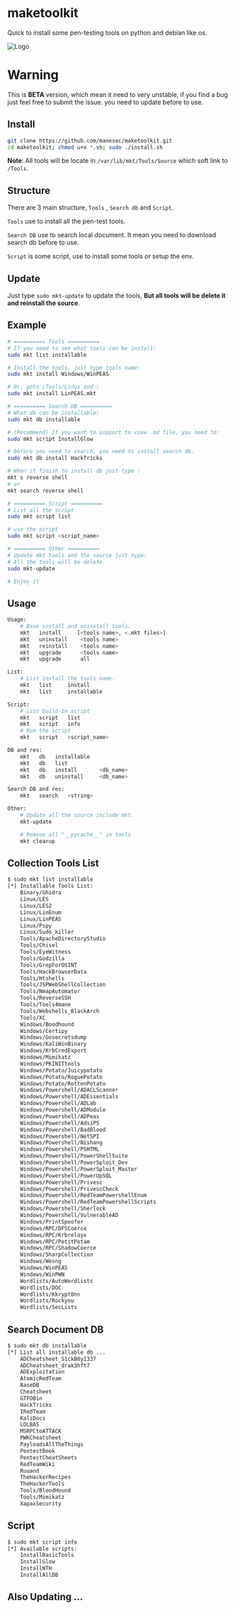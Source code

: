 # maketoolkit

Quick to install some pen-testing tools on python and debian like os.

![Logo](Picture/main.png)

# Warning

This is **BETA** version, which mean it need to very unstable, if you find a bug just feel free to submit the issue. you need to update before to use.

## Install

```bash
git clone https://github.com/manesec/maketoolkit.git
cd maketoolkit; chmod u+x *.sh; sudo ./install.sh
```

**Note**: All tools will be locate in `/var/lib/mkt/Tools/Source` which soft link to `/Tools`.

## Structure

There are 3 main structure, `Tools` , `Search db` and `Script`.

`Tools` use to install all the pen-test tools.

`Search DB` use to search local document. It mean you need to download search db before to use.

`Script` is some script, use to install some tools or setup the env.

## Update

Just type `sudo mkt-update` to update the tools, **But all tools will be delete it and reinstall the source**.

## Example

```bash
# ========== Tools ==========
# If you need to see what tools can be install: 
sudo mkt list installable

# Install the tools, just type tools name: 
sudo mkt install Windows/WinPEAS

# Or, goto /Tools/Linux and :
sudo mkt install LinPEAS.mkt

# ========== Search DB ==========
# What db can be installable: 
sudo mkt db installable

# (Recommend) If you want to support to view .md file, you need to:
sudo mkt script InstallGlow

# Before you need to search, you need to install search db.
sudo mkt db install HackTricks

# When it finish to install db just type :
mkt s reverse shell
# or
mkt search reverse shell

# ========== Script ==========
# List all the script
sudo mkt script list

# use the script
sudo mkt script <script_name> 

# ========== Other ==========
# Update mkt tools and the source just type:
# All the tools will be delete.
sudo mkt-update

# Enjoy it
```

## Usage

```bash
Usage:
    # Base install and uninstall tools.
    mkt   install     [<tools name>, <.mkt files>]
    mkt   uninstall    <tools name>
    mkt   reinstall    <tools name>
    mkt   upgrade      <tools name>
    mkt   upgrade      all

List:
    # List install the tools name.
    mkt   list     install
    mkt   list     installable

Script:
    # List build-in script
    mkt   script   list
    mkt   script   info
    # Run the script 
    mkt   script   <script_name>

DB and res:
    mkt   db   installable
    mkt   db   list
    mkt   db   install       <db_name>
    mkt   db   uninstall     <db_name>

Search DB and res:
    mkt   search   <string>

Other:
    # Update all the source include mkt.
    mkt-update

    # Remove all "__pycache__" in tools
    mkt clearup 
```

## Collection Tools List

```bash
$ sudo mkt list installable               
[*] Installable Tools List:
    Binary/Ghidra
    Linux/LES
    Linux/LES2
    Linux/LinEnum
    Linux/LinPEAS
    Linux/Pspy
    Linux/Sudo_killer
    Tools/ApacheDirectoryStudio
    Tools/Chisel
    Tools/EyeWitness
    Tools/Godzilla
    Tools/GrepForOSINT
    Tools/HackBrowserData
    Tools/Htshells
    Tools/JSPWebShellCollection
    Tools/NmapAutomator
    Tools/ReverseSSH
    Tools/Tools4mane
    Tools/Webshells_BlackArch
    Tools/XC
    Windows/Boodhound
    Windows/Certipy
    Windows/Gosecretsdump
    Windows/KaliWinBinary
    Windows/KrbCredExport
    Windows/Mimikatz
    Windows/PKINITtools
    Windows/Potato/Juicypotato
    Windows/Potato/RoguePotato
    Windows/Potato/RottenPotato
    Windows/Powershell/ADACLScanner
    Windows/Powershell/ADEssentials
    Windows/Powershell/ADLab
    Windows/Powershell/ADModule
    Windows/Powershell/ADPeas
    Windows/Powershell/AdsiPS
    Windows/Powershell/BadBlood
    Windows/Powershell/NetSPI
    Windows/Powershell/Nishang
    Windows/Powershell/PSHTML
    Windows/Powershell/PowerShellSuite
    Windows/Powershell/PowerSploit_Dev
    Windows/Powershell/PowerSploit_Master
    Windows/Powershell/PowerUpSQL
    Windows/Powershell/Privesc
    Windows/Powershell/PrivescCheck
    Windows/Powershell/RedTeamPowershellEnum
    Windows/Powershell/RedTeamPowershellScripts
    Windows/Powershell/Sherlock
    Windows/Powershell/VulnerableAD
    Windows/PrintSpoofer
    Windows/RPC/DFSCoerce
    Windows/RPC/Krbrelayx
    Windows/RPC/PetitPotam
    Windows/RPC/ShadowCoerce
    Windows/SharpCollection
    Windows/Wesng
    Windows/WinPEAS
    Windows/WinPWN
    Wordlists/AutoWordlists
    Wordlists/DOC
    Wordlists/Kkrypt0nn
    Wordlists/Rockyou
    Wordlists/SecLists
```

## Search Document DB

```bash
$ sudo mkt db installable     
[*] List all installable db ...
    ADCheatsheet_S1ckB0y1337
    ADCheatsheet_drak3hft7
    ADExploitation
    AtomicRedTeam
    BaseDB
    Cheatsheet
    GTFOBin
    HackTricks
    IRedTeam
    KaliDocs
    LOLBAS
    MSRPCtoATTACK
    PWKCheatsheet
    PayloadsAllTheThings
    PentestBook
    PentestCheatSheets
    RedTeamWiki
    Ruuand
    TheHackerRecipes
    TheHackerTools
    Tools/BloodHound
    Tools/Mimikatz
    XapaxSecurity
```

## Script

```bash
$ sudo mkt script info
[*] Available scripts:
    InstallBasicTools
    InstallGlow
    InstallNTH
    InstallAllDB
```

## Also Updating ...
